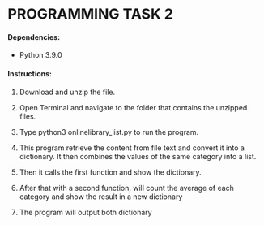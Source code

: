 # PROGRAMMING TASK 2

#### Dependencies:
- Python 3.9.0

#### Instructions:

1. Download and unzip the file.

2. Open Terminal and navigate to the folder that contains the unzipped files.

3. Type python3 onlinelibrary_list.py to run the program.

4. This program retrieve the content from file text and convert it into a dictionary.
    It then combines the values of the same category into a list.

5. Then it calls the first function and show the dictionary.

6. After that with a second function, will count the average of each category and show the result in a new dictionary

7. The program will output both dictionary